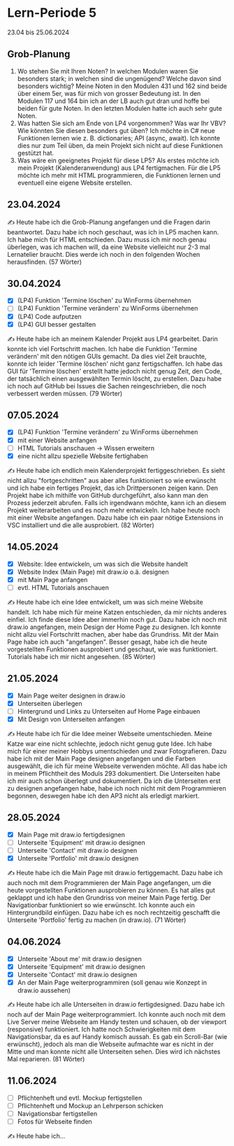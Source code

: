 # Lern-Periode 5

23.04 bis 25.06.2024

## Grob-Planung

1. Wo stehen Sie mit Ihren Noten? In welchen Modulen waren Sie besonders stark; in welchen sind die ungenügend? Welche davon sind besonders wichtig?
   Meine Noten in den Modulen 431 und 162 sind beide über einem 5er, was für mich von grosser Bedeutung ist. In den Modulen 117 und 164 bin ich an der LB auch gut dran und hoffe     bei beiden für gute Noten. In den letzten Modulen hatte ich auch sehr gute Noten.
2. Was hatten Sie sich am Ende von LP4 vorgenommen? Was war Ihr VBV? Wie könnten Sie diesen besonders gut üben?
   Ich möchte in C# neue Funktionen lernen wie z. B. dictionaries; API (async, await). Ich konnte dies nur zum Teil üben, da mein Projekt sich nicht auf diese Funktionen gestützt    hat.
4. Was wäre ein geeignetes Projekt für diese LP5?
   Als erstes möchte ich mein Projekt (Kalenderanwendung) aus LP4 fertigmachen. Für die LP5 möchte ich mehr mit HTML programmieren, die Funktionen lernen und eventuell eine eigene Website erstellen.

## 23.04.2024

✍️ Heute habe ich die Grob-Planung angefangen und die Fragen darin beantwortet. Dazu habe ich noch geschaut, was ich in LP5 machen kann. Ich habe mich für HTML entschieden. Dazu muss ich mir noch genau überlegen, was ich machen will, da eine Website vielleicht nur 2-3 mal Lernatelier braucht. Dies werde ich noch in den folgenden Wochen herausfinden. (57 Wörter)

## 30.04.2024

- [x] (LP4) Funktion 'Termine löschen' zu WinForms übernehmen
- [ ] (LP4) Funktion 'Termine verändern' zu WinForms übernehmen
- [x] (LP4) Code aufputzen
- [x] (LP4) GUI besser gestalten

✍️ Heute habe ich an meinem Kalender Projekt aus LP4 gearbeitet. Darin konnte ich viel Fortschritt machen. Ich habe die Funktion 'Termine verändern' mit den nötigen GUIs gemacht. Da dies viel Zeit brauchte, konnte ich leider 'Termine löschen' nicht ganz fertigschaffen. Ich habe das GUI für 'Termine löschen' erstellt hatte jedoch nicht genug Zeit, den Code, der tatsächlich einen ausgewählten Termin löscht, zu erstellen. Dazu habe ich noch auf GitHub bei Issues die Sachen reingeschrieben, die noch verbessert werden müssen. (79 Wörter)

## 07.05.2024

- [x] (LP4) Funktion 'Termine verändern' zu WinForms übernehmen
- [x] mit einer Website anfangen
- [ ] HTML Tutorials anschauen -> Wissen erweitern
- [x] eine nicht allzu spezielle Website fertighaben

✍️ Heute habe ich endlich mein Kalenderprojekt fertiggeschrieben. Es sieht nicht allzu "fortgeschritten" aus aber alles funktioniert so wie erwünscht und ich habe ein fertiges Projekt, das ich Drittpersonen zeigen kann. Den Projekt habe ich mithilfe von GitHub durchgeführt, also kann man den Prozess jederzeit abrufen. Falls ich irgendwann möchte, kann ich an diesem Projekt weiterarbeiten und es noch mehr entwickeln. Ich habe heute noch mit einer Website angefangen. Dazu habe ich ein paar nötige Extensions in VSC installiert und die alle ausprobiert. (82 Wörter)

## 14.05.2024

- [x] Website: Idee entwickeln, um was sich die Website handelt
- [x] Website Index (Main Page) mit draw.io o.ä. designen
- [x] mit Main Page anfangen
- [ ] evtl. HTML Tutorials anschauen

✍️ Heute habe ich eine Idee entwickelt, um was sich meine Website handelt. Ich habe mich für meine Katzen entschieden, da mir nichts anderes einfiel. Ich finde diese Idee aber immerhin noch gut. Dazu habe ich noch mit draw.io angefangen, mein Design der Home Page zu designen. Ich konnte nicht allzu viel Fortschritt machen, aber habe das Grundriss. Mit der Main Page habe ich auch "angefangen". Besser gesagt, habe ich die heute vorgestellten Funktionen ausprobiert und geschaut, wie was funktioniert. Tutorials habe ich mir nicht angesehen. (85 Wörter)

## 21.05.2024

- [x] Main Page weiter designen in draw.io
- [x] Unterseiten überlegen
- [ ] Hintergrund und Links zu Unterseiten auf Home Page einbauen
- [x] Mit Design von Unterseiten anfangen

✍️ Heute habe ich für die Idee meiner Webseite umentschieden. Meine Katze war eine nicht schlechte, jedoch nicht genug gute Idee. Ich habe mich für einer meiner Hobbys umentschieden und zwar Fotografieren. Dazu habe ich mit der Main Page designen angefangen und die Farben ausgewählt, die ich für meine Webseite verwenden möchte. All das habe ich in meinem Pflichtheit des Moduls 293 dokumentiert. Die Unterseiten habe ich mir auch schon überlegt und dokumentiert. Da ich die Unterseiten erst zu designen angefangen habe, habe ich noch nicht mit dem Programmieren begonnen, deswegen habe ich den AP3 nicht als erledigt markiert.

## 28.05.2024

- [x] Main Page mit draw.io fertigdesignen
- [ ] Unterseite 'Equipment' mit draw.io designen
- [ ] Unterseite 'Contact' mit draw.io designen
- [x] Unterseite 'Portfolio' mit draw.io designen

✍️ Heute habe ich die Main Page mit draw.io fertiggemacht. Dazu habe ich auch noch mit dem Programmieren der Main Page angefangen, um die heute vorgestellten Funktionen ausprobieren zu können. Es hat alles gut geklappt und ich habe den Grundriss von meiner Main Page fertig. Der Navigationbar funktioniert so wie erwünscht. Ich konnte auch ein Hintergrundbild einfügen. Dazu habe ich es noch rechtzeitig geschafft die Unterseite 'Portfolio' fertig zu machen (in draw.io). (71 Wörter)

## 04.06.2024

- [x] Unterseite 'About me' mit draw.io designen
- [x] Unterseite 'Equipment' mit draw.io designen
- [x] Unterseite 'Contact' mit draw.io designen
- [x] An der Main Page weiterprogrammiren (soll genau wie Konzept in draw.io aussehen)

✍️ Heute habe ich alle Unterseiten in draw.io fertigdesigned. Dazu habe ich noch auf der Main Page weiterprogrammiert. Ich konnte auch noch mit dem Live Server meine Webseite am Handy testen und schauen, ob der viewport (responsive) funktioniert. Ich hatte noch Schwierigkeiten mit dem Navigationsbar, da es auf Handy komisch aussah. Es gab ein Scroll-Bar (wie erwünscht), jedoch als man die Webseite aufmachte war es nicht in der Mitte und man konnte nicht alle Unterseiten sehen. Dies wird ich nächstes Mal reparieren. (81 Wörter)

## 11.06.2024

- [ ] Pflichtenheft und evtl. Mockup fertigstellen
- [ ] Pflichtenheft und Mockup an Lehrperson schicken
- [ ] Navigationsbar fertigstellen
- [ ] Fotos für Webseite finden

✍️ Heute habe ich...
